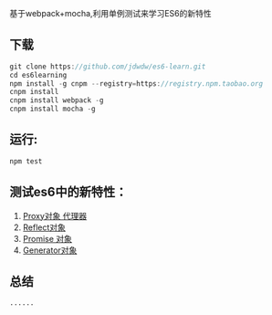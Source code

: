 基于webpack+mocha,利用单例测试来学习ES6的新特性

下载
----

```js
git clone https://github.com/jdwdw/es6-learn.git
cd es6learning
npm install -g cnpm --registry=https://registry.npm.taobao.org
cnpm install
cnpm install webpack -g
cnpm install mocha -g
```

运行:
-----

```js
npm test
```

测试es6中的新特性：
-------------------

1.	[Proxy对象 代理器](./test/proxy.js)
2.	[Reflect对象](./test/reflect.js)
3.	[Promise 对象](./test/promise.js)
4.	[Generator对象](./test/generator.js)

总结
----

```
......
```
